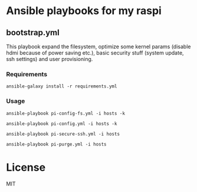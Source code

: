 # Ansible playbooks for my raspi

## bootstrap.yml

This playbook expand the filesystem, optimize some kernel params (disable hdmi because of power saving etc.), basic security stuff (system update, ssh settings) and user provisioning.

### Requirements

    ansible-galaxy install -r requirements.yml

### Usage

    ansible-playbook pi-config-fs.yml -i hosts -k

    ansible-playbook pi-config.yml -i hosts -k
    
    ansible-playbook pi-secure-ssh.yml -i hosts

    ansible-playbook pi-purge.yml -i hosts

# License

MIT

